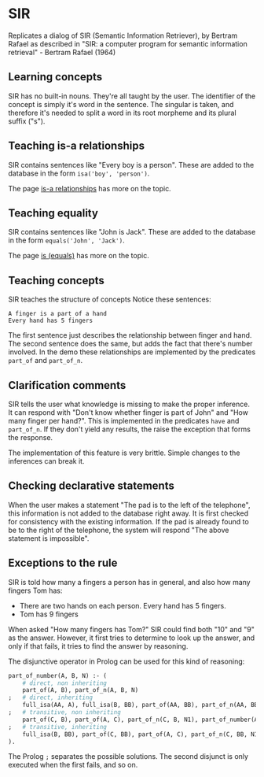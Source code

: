 # SIR

Replicates a dialog of SIR (Semantic Information Retriever), by Bertram Rafael as described in "SIR: a computer program for semantic information retrieval" - Bertram Rafael (1964)

## Learning concepts

SIR has no built-in nouns. They're all taught by the user. The identifier of the concept is simply it's word in the sentence. The singular is taken, and therefore it's needed to split a word in its root morpheme and its plural suffix ("s").

## Teaching is-a relationships

SIR contains sentences like "Every boy is a person". These are added to the database in the form `isa('boy', 'person')`.

The page [is-a relationships](../language/is-a.md) has more on the topic.

## Teaching equality

SIR contains sentences like "John is Jack". These are added to the database in the form `equals('John', 'Jack')`.

The page [is (equals)](../language/is-equals.md) has more on the topic.

## Teaching concepts

SIR teaches the structure of concepts Notice these sentences:

    A finger is a part of a hand
    Every hand has 5 fingers

The first sentence just describes the relationship between finger and hand. The second sentence does the same, but adds the fact that there's number involved. In the demo these relationships are implemented by the predicates `part_of` and `part_of_n`.

## Clarification comments

SIR tells the user what knowledge is missing to make the proper inference. It can respond with "Don't know whether finger is part of John" and "How many finger per hand?". This is implemented in the predicates `have` and `part_of_n`. If they don't yield any results, the raise the exception that forms the response.

The implementation of this feature is very brittle. Simple changes to the inferences can break it.

## Checking declarative statements

When the user makes a statement "The pad is to the left of the telephone", this information is not added to the database right away. It is first checked for consistency with the existing information. If the pad is already found to be to the right of the telephone, the system will respond "The above statement is impossible".

## Exceptions to the rule

SIR is told how many a fingers a person has in general, and also how many fingers Tom has:

* There are two hands on each person. Every hand has 5 fingers.
* Tom has 9 fingers

When asked "How many fingers has Tom?" SIR could find both "10" and "9" as the answer. However, it first tries to determine to look up the answer, and only if that fails, it tries to find the answer by reasoning.

The disjunctive operator in Prolog can be used for this kind of reasoning:

~~~pl
part_of_number(A, B, N) :- (
    # direct, non inheriting
    part_of(A, B), part_of_n(A, B, N)
;   # direct, inheriting
    full_isa(AA, A), full_isa(B, BB), part_of(AA, BB), part_of_n(AA, BB, N)
;   # transitive, non inheriting
    part_of(C, B), part_of(A, C), part_of_n(C, B, N1), part_of_number(A, C, N2), multiply(N1, N2, N)
;   # transitive, inheriting
    full_isa(B, BB), part_of(C, BB), part_of(A, C), part_of_n(C, BB, N1), part_of_number(A, C, N2), multiply(N1, N2, N)
).
~~~

The Prolog `;` separates the possible solutions. The second disjunct is only executed when the first fails, and so on.
